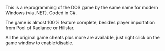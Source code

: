 This is a reprogramming of the DOS game by the same name for modern Windows (via .NET). Coded in C#.

The game is almost 100% feature complete, besides player importation from Pool of Radiance or Hillsfar.

All the original game cheats plus more are available, just right click on the game window to enable/disable.
